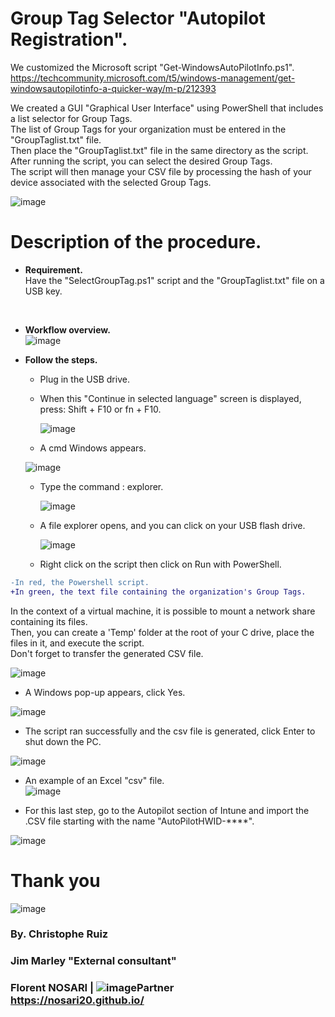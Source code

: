 # Group Tag Selector "Autopilot Registration". 

We customized the Microsoft script "Get-WindowsAutoPilotInfo.ps1".<br />
https://techcommunity.microsoft.com/t5/windows-management/get-windowsautopilotinfo-a-quicker-way/m-p/212393<br />

We created a GUI "Graphical User Interface" using PowerShell that includes a list selector for Group Tags.<br />
The list of Group Tags for your organization must be entered in the "GroupTaglist.txt" file.<br />
Then place the "GroupTaglist.txt" file in the same directory as the script.<br /> 
After running the script, you can select the desired Group Tags.<br /> 
The script will then manage your CSV file by processing the hash of your device associated with the selected Group Tags.<br />

![image](https://github.com/EasyCenterCorpConsulting/GroupTagSelector_AddAutoPilot_Intune/assets/136331253/8f0d986a-29e4-4200-9ada-4cf60ccff58e)


# Description of the procedure.
- **Requirement.**<br />
Have the "SelectGroupTag.ps1" script and the "GroupTaglist.txt" file on a USB key.<br />
<br />

- **Workflow overview.**<br />
![image](https://github.com/EasyCenterCorpConsulting/GroupTagSelector_AddAutoPilot_Intune/assets/136331253/a1d10fcd-e5ba-4894-aee1-c034378bc081)

- **Follow the steps.**<br />
     - Plug in the USB drive.<br />
     - When this "Continue in selected language" screen is displayed, press: Shift + F10 or fn + F10.<br />
   
       ![image](https://github.com/EasyCenterCorpConsulting/GroupTagSelector_AddAutoPilot_Intune/assets/136331253/952e060d-eda1-4414-b89f-946b0e62d383)
       
       
     - A cmd Windows appears.<br />
       

     ![image](https://github.com/EasyCenterCorpConsulting/GroupTagSelector_AddAutoPilot_Intune/assets/136331253/f4f34c20-4936-40b7-852a-7c5294e5ab65)

     - Type the command : explorer. <br />
     
        ![image](https://github.com/EasyCenterCorpConsulting/GroupTagSelector_AddAutoPilot_Intune/assets/136331253/6f8fdbbc-73c4-4a89-b514-6bfb3af94533)
        
     - A file explorer opens, and you can click on your USB flash drive.<br />

        ![image](https://github.com/EasyCenterCorpConsulting/GroupTagSelector_AddAutoPilot_Intune/assets/136331253/7cfb10e3-88d7-475a-843d-ae1f49a06836)
        
    - Right click on the script then click on Run with PowerShell.<br />
    
 ```diff 
 -In red, the Powershell script.
 +In green, the text file containing the organization's Group Tags.
``` 
In the context of a virtual machine, it is possible to mount a network share containing its files.<br />
Then, you can create a 'Temp' folder at the root of your C drive, place the files in it, and execute the script.<br />
Don't forget to transfer the generated CSV file.<br />
      
   ![image](https://github.com/EasyCenterCorpConsulting/GroupTagSelector_AddAutoPilot_Intune/assets/136331253/0576fcd0-84a1-469e-8c49-578e137f7d71)
 
- A Windows pop-up appears, click Yes.<br />

 ![image](https://github.com/EasyCenterCorpConsulting/GroupTagSelector_AddAutoPilot_Intune/assets/136331253/fb9caa5f-edfb-483d-ae37-cc9c25c73033)
 
 - The script ran successfully and the csv file is generated, click Enter to shut down the PC.<br />

![image](https://github.com/EasyCenterCorpConsulting/GroupTagSelector_AddAutoPilot_Intune/assets/136331253/f7d145b1-3428-42a1-9f37-c0c8404be4d9)


 - An example of an Excel "csv" file.<br />
![image](https://github.com/EasyCenterCorpConsulting/GroupTagSelector_AddAutoPilot_Intune/assets/136331253/85d89fac-1254-4154-8913-4bf0ac895db0)


-    For this last step, go to the Autopilot section of Intune and import the .CSV file starting with the name "AutoPilotHWID-****".<br />

![image](https://github.com/EasyCenterCorpConsulting/GroupTagSelector_AddAutoPilot_Intune/assets/136331253/7a25a584-2f21-4dc0-82a3-8564f12128df)


# Thank you<br />

![image](https://github.com/EasyCenterCorpConsulting/GroupTagSelector_AddAutoPilot_Intune/assets/136331253/7f76ed22-faa2-4dfa-9652-57f22187d213)

### By. Christophe Ruiz<br />  
### Jim Marley "External consultant"<br />
### Florent NOSARI | ![image](https://github.com/EasyCenterCorpConsulting/GroupTagSelector_AddAutoPilot_Intune/assets/136331253/2d6f6b79-3ec9-4192-9aff-a81f675c7253)Partner<br /> https://nosari20.github.io/<br />
